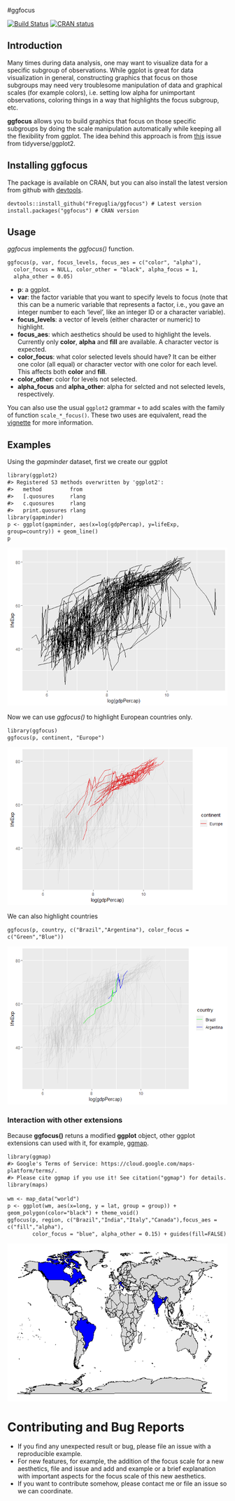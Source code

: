 \#ggfocus

<!-- badges: start -->

[![Build
Status](https://travis-ci.org/Freguglia/ggfocus.svg?branch=master)](https://travis-ci.org/Freguglia/ggfocus)
[![CRAN
status](http://www.r-pkg.org/badges/version-last-release/ggfocus)](https://cran.r-project.org/package=ggfocus)
<!-- badges: end -->

Introduction
------------

Many times during data analysis, one may want to visualize data for a
specific subgroup of observations. While ggplot is great for data
visualization in general, constructing graphics that focus on those
subgroups may need very troublesome manipulation of data and graphical
scales (for example colors), i.e. setting low alpha for unimportant
observations, coloring things in a way that highlights the focus
subgroup, etc.

**ggfocus** allows you to build graphics that focus on those specific
subgroups by doing the scale manipulation automatically while keeping
all the flexibility from ggplot. The idea behind this approach is from
[this](https://github.com/tidyverse/ggplot2/issues/2627) issue from
tidyverse/ggplot2.

Installing ggfocus
------------------

The package is available on CRAN, but you can also install the latest
version from github with [devtools](https://github.com/hadley/devtools).

    devtools::install_github("Freguglia/ggfocus") # Latest version
    install.packages("ggfocus") # CRAN version

Usage
-----

*ggfocus* implements the *ggfocus()* function.

    ggfocus(p, var, focus_levels, focus_aes = c("color", "alpha"),
      color_focus = NULL, color_other = "black", alpha_focus = 1,
      alpha_other = 0.05)

-   **p**: a ggplot.
-   **var**: the factor variable that you want to specify levels to
    focus (note that this can be a numeric variable that represents a
    factor, i.e., you gave an integer number to each ‘level’, like an
    integer ID or a character variable).
-   **focus\_levels**: a vector of levels (either character or numeric)
    to highlight.
-   **focus\_aes**: which aesthetics should be used to highlight the
    levels. Currently only **color**, **alpha** and **fill** are
    available. A character vector is expected.
-   **color\_focus**: what color selected levels should have? It can be
    either one color (all equal) or character vector with one color for
    each level. This affects both **color** and **fill**.
-   **color\_other**: color for levels not selected.
-   **alpha\_focus** and **alpha\_other**: alpha for selcted and not
    selected levels, respectively.

You can also use the usual `ggplot2` grammar `+` to add scales with the
family of function `scale_*_focus()`. These two uses are equivalent,
read the [vignette](vignettes/a-quick-guide-to-ggfocus.html) for more
information.

Examples
--------

Using the *gapminder* dataset, first we create our ggplot

    library(ggplot2)
    #> Registered S3 methods overwritten by 'ggplot2':
    #>   method         from 
    #>   [.quosures     rlang
    #>   c.quosures     rlang
    #>   print.quosures rlang
    library(gapminder)
    p <- ggplot(gapminder, aes(x=log(gdpPercap), y=lifeExp, group=country)) + geom_line()
    p

![](man/figures/README-ex1_create-1.png)

Now we can use *ggfocus()* to highlight European countries only.

    library(ggfocus)
    ggfocus(p, continent, "Europe")

![](man/figures/README-unnamed-chunk-2-1.png)

We can also highlight countries

    ggfocus(p, country, c("Brazil","Argentina"), color_focus = c("Green","Blue"))

![](man/figures/README-unnamed-chunk-3-1.png)

### Interaction with other extensions

Because **ggfocus()** retuns a modified **ggplot** object, other ggplot
extensions can used with it, for example,
[ggmap](https://cran.r-project.org/web/packages/ggmap/).

    library(ggmap)
    #> Google's Terms of Service: https://cloud.google.com/maps-platform/terms/.
    #> Please cite ggmap if you use it! See citation("ggmap") for details.
    library(maps)

    wm <- map_data("world")
    p <- ggplot(wm, aes(x=long, y = lat, group = group)) + geom_polygon(color="black") + theme_void()
    ggfocus(p, region, c("Brazil","India","Italy","Canada"),focus_aes = c("fill","alpha"),
            color_focus = "blue", alpha_other = 0.15) + guides(fill=FALSE)

![](man/figures/README-unnamed-chunk-4-1.png)

Contributing and Bug Reports
============================

-   If you find any unexpected result or bug, please file an issue with
    a reproducible example.
-   For new features, for example, the addition of the focus scale for a
    new aesthetics, file and issue and add and example or a brief
    explanation with important aspects for the focus scale of this new
    aesthetics.
-   If you want to contribute somehow, please contact me or file an
    issue so we can coordinate.
